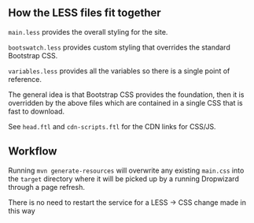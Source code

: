 ## How the LESS files fit together

`main.less` provides the overall styling for the site.
 
`bootswatch.less` provides custom styling that overrides the standard Bootstrap CSS.

`variables.less` provides all the variables so there is a single point of reference.

The general idea is that Bootstrap CSS provides the foundation, then it is overridden by
the above files which are contained in a single CSS that is fast to download.

See `head.ftl` and `cdn-scripts.ftl` for the CDN links for CSS/JS.

## Workflow

Running `mvn generate-resources` will overwrite any existing `main.css` into the `target`
directory where it will be picked up by a running Dropwizard through a page refresh.

There is no need to restart the service for a LESS -> CSS change made in this way

